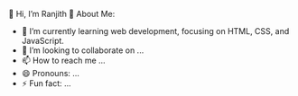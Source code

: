 👋 Hi, I’m Ranjith
🌟 About Me:
- 🌱 I’m currently learning web development, focusing on HTML, CSS, and JavaScript.
- 💞️ I’m looking to collaborate on ...
- 📫 How to reach me ...
- 😄 Pronouns: ...
- ⚡ Fun fact: ...

<!---
Ranjith-ranjit/Ranjith-ranjit is a ✨ special ✨ repository because its `README.md` (this file) appears on your GitHub profile.
You can click the Preview link to take a look at your changes.
--->
